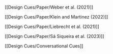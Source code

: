 [[Design Cues/Paper/Weber et al. (2021)]]

[[Design Cues/Paper/Klein and Martinez (2022)]]

[[Design Cues/Paper/Liebrecht et al. (2021)]]

[[Design Cues/Paper/Sá Siqueira et al. (2023)]]

[[Design Cues/Conversational Cues]]
